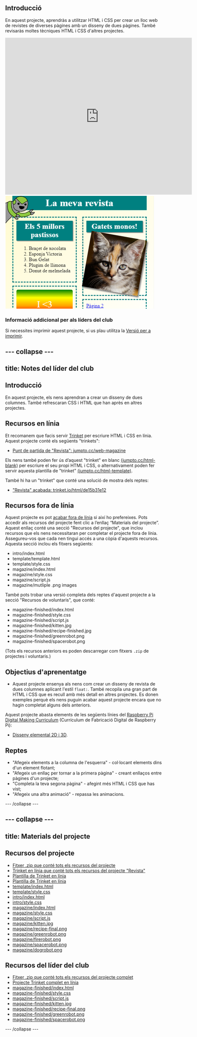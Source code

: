 ## Introducció

En aquest projecte, aprendràs a utilitzar HTML i CSS per crear un lloc web de revistes de diverses pàgines amb un disseny de dues pàgines. També revisaràs moltes tècniques HTML i CSS d'altres projectes.

<div class="trinket">
  <iframe src="https://trinket.io/embed/html/de15b31e12?outputOnly=true&start=result" width="600" height="505" frameborder="0" marginwidth="0" marginheight="0" allowfullscreen>
  </iframe>
  <img src="images/magazine-final.png">
</div>

### Informació addicional per als líders del club

Si necessites imprimir aquest projecte, si us plau utilitza la [Versió per a imprimir](https://projects.raspberrypi.org/en/projects/magazine/print).

--- collapse ---
---
title: Notes del líder del club
---
## Introducció

En aquest projecte, els nens aprendran a crear un disseny de dues columnes. També refrescaran CSS i HTML que han après en altres projectes.

## Recursos en línia

Et recomanem que facis servir [Trinket](https://trinket.io/) per escriure HTML i CSS en línia. Aquest projecte conté els següents "trinkets":

* [Punt de partida de "Revista": jumpto.cc/web-magazine](http://jumpto.cc/web-magazine)

Els nens també poden fer ús d’aquest "trinket" en blanc [(jumpto.cc/html-blank)](http://jumpto.cc/html-blank) per escriure el seu propi HTML i CSS, o alternativament poden fer servir aquesta plantilla de "trinket" [(jumpto.cc/html-template)](http://jumpto.cc/html-template).

També hi ha un "trinket" que conté una solució de mostra dels reptes:

* ["Revista" acabada: trinket.io/html/de15b31e12](https://trinket.io/html/de15b31e12)

## Recursos fora de línia

Aquest projecte es pot [acabar fora de línia](https://www.codeclubprojects.org/en-GB/resources/webdev-working-offline/) si així ho prefereixes. Pots accedir als recursos del projecte fent clic a l’enllaç “Materials del projecte”. Aquest enllaç conté una secció "Recursos del projecte", que inclou recursos que els nens necessitaran per completar el projecte fora de línia. Assegureu-vos que cada nen tingui accés a una còpia d'aquests recursos. Aquesta secció inclou els fitxers següents:

* intro/index.html
* template/template.html
* template/style.css
* magazine/index.html
* magazine/style.css
* magazine/script.js
* magazine/mutliple .png images

També pots trobar una versió completa dels reptes d'aquest projecte a la secció "Recursos de voluntaris", que conté:

* magazine-finished/index.html
* magazine-finished/style.css
* magazine-finished/script.js
* magazine-finished/kitten.jpg
* magazine-finished/recipe-finished.jpg
* magazine-finished/greenrobot.png
* magazine-finished/spacerobot.png

(Tots els recursos anteriors es poden descarregar com fitxers `.zip` de projectes i voluntaris.)

## Objectius d'aprenentatge

* Aquest projecte ensenya als nens com crear un disseny de revista de dues columnes aplicant l'estil `float:`. També recopila una gran part de HTML i CSS que es recull amb més detall en altres projectes. Es donen exemples perquè els nens puguin acabar aquest projecte encara que no hagin completat alguns dels anteriors. 

Aquest projecte abasta elements de les següents línies del [Raspberry Pi Digital Making Curriculum](http://rpf.io/curriculum) (Currículum de Fabricació Digital de Raspberry Pi):

* [Disseny elemental 2D i 3D](https://www.raspberrypi.org/curriculum/design/creator).

## Reptes

* "Afegeix elements a la columna de l'esquerra" - col·locant elements dins d'un element flotant;
* "Afegeix un enllaç per tornar a la primera pàgina" - creant enllaços entre pàgines d'un projecte;
* "Completa la teva segona pàgina" - afegint més HTML i CSS que has vist;
* "Afegeix una altra animació" - repassa les animacions.

--- /collapse ---

--- collapse ---
---
title: Materials del projecte
---
## Recursos del projecte

* [Fitxer .zip que conté tots els recursos del projecte](https://rpf.io/p/en/magazine-go)
* [Trinket en línia que conté tots els recursos del projecte "Revista"](http://jumpto.cc/web-magazine)
* [Plantilla de Trinket en línia](http://jumpto.cc/trinket-template)
* [Plantilla de Trinket en línia](http://jumpto.cc/trinket-blank)
* [template/index.html](resources/template-index.html)
* [template/style.css](resources/template-style.css)
* [intro/index.html](resources/intro-index.html)
* [intro/style.css](resources/intro-style.css)
* [magazine/index.html](resources/magazine-index.html)
* [magazine/style.css](resources/magazine-style.css)
* [magazine/script.js](resources/magazine-script.js)
* [magazine/kitten.jpg](resources/magazine-kitten.jpg)
* [magazine/recipe-final.png](resources/magazine-recipe-final.png)
* [magazine/greenrobot.png](resources/magazine-greenrobot.png)
* [magazine/firerobot.png](resources/magazine-firerobot.png)
* [magazine/spacerobot.png](resources/magazine-spacerobot.png)
* [magazine/dogrobot.png](resources/magazine-dogrobot.png)

## Recursos del líder del club

* [Fitxer .zip que conté tots els recursos del projecte complet](https://rpf.io/p/en/magazine-go)
* [Projecte Trinket complet en línia](https://trinket.io/html/de15b31e12)
* [magazine-finished/index.html](resources/magazine-finished-index.html)
* [magazine-finished/style.css](resources/magazine-finished-style.css)
* [magazine-finished/script.js](resources/magazine-finished-script.js)
* [magazine-finished/kitten.jpg](resources/magazine-finished-kitten.jpg)
* [magazine-finished/recipe-final.png](resources/magazine-finished-recipe-final.png)
* [magazine-finished/greenrobot.png](resources/magazine-finished-greenrobot.png)
* [magazine-finished/spacerobot.png](resources/magazine-finished-spacerobot.png)

--- /collapse ---